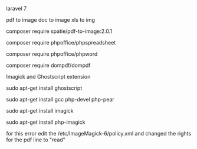 
laravel 7

pdf to image
doc to image
xls to img

composer require spatie/pdf-to-image:2.0.1

composer require phpoffice/phpspreadsheet

composer require phpoffice/phpword

composer require dompdf/dompdf

Imagick and Ghostscript  extension

 sudo apt-get install ghostscript
 
 sudo apt-get install gcc php-devel php-pear
 
 sudo apt-get install imagick
 
 sudo apt-get install php-imagick
 


for this error edit the /etc/ImageMagick-6/policy.xml and changed the rights for the pdf line to "read"

<policy domain="coder" rights="read" pattern="PDF" />
